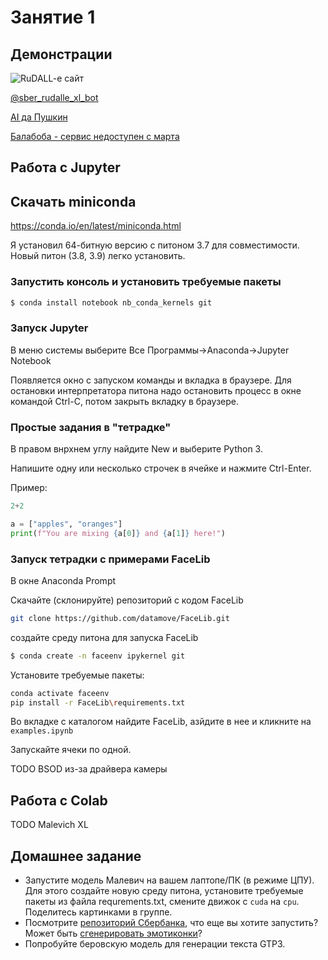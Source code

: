 # Занятие 1


## Демонстрации

![RuDALL-e сайт](https://rudalle.ru/)

[@sber_rudalle_xl_bot](http://t.me/sber_rudalle_xl_bot)

[AI да Пушкин](https://ai-pushkin.content.tinkoff.ru/)

[Балабоба - сервис недоступен с марта](https://yandex.ru/lab/yalm)

## Работа с Jupyter

## Скачать miniconda

https://conda.io/en/latest/miniconda.html

Я установил 64-битную версию с питоном 3.7 для совместимости. Новый питон (3.8, 3.9) легко установить.


### Запустить консоль и установить требуемые пакеты

```bash
$ conda install notebook nb_conda_kernels git
```

### Запуск Jupyter

В меню системы выберите Все Программы->Anaconda->Jupyter Notebook

Появляется окно с запуском команды и вкладка в браузере. Для остановки интерпретатора питона надо остановить процесс в окне командой Ctrl-C, потом закрыть вкладку в браузере.

### Простые задания в "тетрадке"

В правом внрхнем углу найдите New и выберите Python 3.

Напишите одну или несколько строчек в ячейке и нажмите Ctrl-Enter.

Пример: 

```python
2+2
```

```python
a = ["apples", "oranges"]
print(f"You are mixing {a[0]} and {a[1]} here!")
```

### Запуск тетрадки с примерами FaceLib 

В окне Anaconda Prompt 

Скачайте (склонируйте) репозиторий с кодом FaceLib

```bash
git clone https://github.com/datamove/FaceLib.git
```

cоздайте среду питона для запуска FaceLib

```bash
$ conda create -n faceenv ipykernel git
```

Установите требуемые пакеты:

```bash
conda activate faceenv
pip install -r FaceLib\requirements.txt
```

Во вкладке с каталогом найдите FaceLib, азйдите в нее и кликните на `examples.ipynb` 

Запускайте ячеки по одной.

TODO BSOD из-за драйвера камеры

## Работа с Colab

TODO Malevich XL

## Домашнее задание

* Запустите модель Малевич на вашем лаптопе/ПК (в режиме ЦПУ). Для этого создайте новую среду питона, установите требуемые пакеты из файла requrements.txt, смените движок с `cuda` на `cpu`. Поделитесь картинками в группе.
* Посмотрите [репозиторий Сбербанка](https://github.com/ai-forever), что еще вы хотите запустить? Может быть [сгенерировать эмотиконки](https://github.com/ai-forever/ru-dalle/blob/master/Emojich.md)?
* Попробуйте беровскую модель для генерации текста GTP3.
